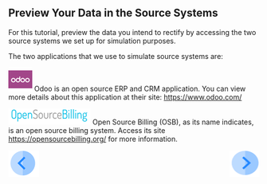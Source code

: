 ## Preview Your Data in the Source Systems

For this tutorial, preview the data you intend to rectify by accessing the two source systems we set up for simulation purposes. 

The two applications that we use to simulate source systems are:

![image](/articles/demo_project/DPM_Demo_Project/images/00_README_odoo.png)  Odoo is an open source ERP and CRM application. You can view more details about this application at their site: https://www.odoo.com/

![image](/articles/demo_project/DPM_Demo_Project/images/00_README_opensourcebilling_icon.png)  Open Source Billing (OSB), as its name indicates, is an open source billing system. Access its site https://opensourcebilling.org/ for more information.



[![Previous](/articles/demo_project/DPM_Demo_Project/images/Previous.png)]( /articles/demo_project/DPM_Demo_Project/04_Rectify/03_01_Rectify_Data_Tutorial.md)[<img align="right" width="60" height="54" src="/articles/demo_project/DPM_Demo_Project/images/Next.png">](/articles/demo_project/DPM_Demo_Project/04_Rectify/03_03_Rectify_Login.md)
